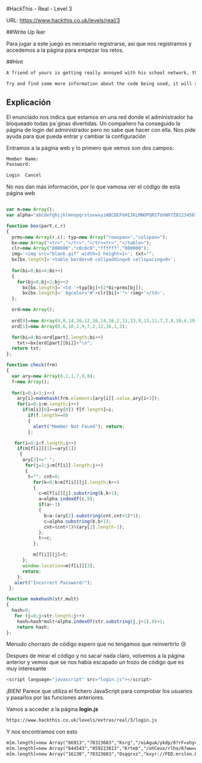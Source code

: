 #HackThis - Real -  Level 3

URL:      https://www.hackthis.co.uk/levels/real/3

##Write Up Iker

Para jugar a este juego es necesario registrarse, así que nos registramos y accedemos a la página para empezar los retos.

##Hint

```html
A friend of yours is getting really annoyed with his school network, they have blocked all the fun stuff. He has found the administrator login page, he's looked through the source code but still doesn't know what to do. Help him out by gaining access to the right account to change the internet settings:

Try and find some more information about the code being used, it will save you a lot of time
```

## Explicación

El enunciado nos indica que estamos en una red donde el administrador ha bloqueado todas pa´ginas divertidas. Un compañero ha conseguido la página de login del administrador pero no sabe que hacer con ella. Nos pide ayuda para que pueda entrar y cambiar la configuración

Entramos a la página web y lo primero que vemos son dos campos:

```html
Member Name:
Password:

Login  Cancel
```

No nos dan más información, por lo que vamosa ver el código de esta página web

```javascript

var m=new Array();
var alpha="abcdefghijklmnopqrstuvwxyzABCDEFGHIJKLMNOPQRSTUVWXYZ0123456789abcdefghij";

function box(part,c,r)
{ 
  prms=new Array(r,c); typ=new Array("rowspan=","colspan=");
  bx=new Array("<tr>","</tr>","</tr><tr>","</table>"); 
  clr=new Array("808080","c0c0c0","ffffff","000000");
  img='<img src="blank.gif" width=1 height=1>'; txt="";
  bx[bx.length]='<table border=0 cellpadding=0 cellspacing=0>';
  
  for(bi=0;bi<4;bi++)
  { 
    for(bj=0;bj<2;bj++)
      bx[bx.length]='<td '+typ[bj]+(2*bi+prms[bj]);
      bx[bx.length]=' bgcolor="#'+clr[bi]+'">'+img+'</td>'; 
  };

  ord=new Array();
  
  ord[0]=new Array(4,0,14,16,12,16,14,16,2,11,13,9,13,11,7,2,8,10,6,10,8,10,1);
  ord[1]=new Array(0,6,10,2,9,7,2,12,16,1,3);

  for(bi=0;bi<ord[part].length;bi++)
    txt+=bx[ord[part][bi]]+"\n";
  return txt; 
};

function check(frm)
{ 
  var ary=new Array(0,1,1,7,9,8); 
  f=new Array();
  
  for(i=0;i<3;i++)
    ary[i]=makehash(frm.elements[ary[i]].value,ary[i+3]);
    for(i=0;i<m.length;i++)
      if(m[i][0]==ary[0]) f[f.length]=i;
        if(f.length==0) 
        { 
          alert("Member Not Found"); return; 
        };

   for(i=0;i<f.length;i++)
    if(m[f[i]][1]==ary[1])
     { 
      ary[2]+=" ";
       for(j=2;j<m[f[i]].length;j++)
       { 
        t=""; cnt=0;
          for(k=0;k<m[f[i]][j].length;k++)
          { 
            c=m[f[i]][j].substring(k,k+1);
            a=alpha.indexOf(c,9);
            if(a>-1)
            { 
              b=a-(ary[2].substring(cnt,cnt+1)*1);
              c=alpha.substring(b,b+1);
              cnt=(cnt+1)%(ary[2].length-1); 
            };
            t+=c; 
          };

          m[f[i]][j]=t; 
      };
      window.location=m[f[i]][3];
      return; 
    };
   alert("Incorrect Password!");
 };

function makehash(str,mult)
{ 
  hash=0;
   for (j=0;j<str.length;j++)
    hash=hash*mult+alpha.indexOf(str.substring(j,j+1),0)+1;
    return hash; 
};
```

Menudo chorrazo de código espero que no tengamos que reinvertirlo :cry:

Despues de mirar el código y no sacar nada claro, volvemos a la página anterior y vemos que se nos había escapado un trozo de código que es muy interesante

```javascript
<script language="javascript" src="login.js"></script>
```

¡BIEN! Parece que utiliza el fichero JavaScript para comprobar los usuarios y pasarlos por las funciones anteriores.

Vamos a acceder a la página **login.js**

```html
https://www.hackthis.co.uk/levels/extras/real/3/login.js
```

Y nos encontramos con esto

```html
m[m.length]=new Array("66913","78323683","Ksrg","/oiAguA/ykdp/8?rF=xhyvAttm");
m[m.length]=new Array("644543","859223813","Krteb","/ohCeux/rlho/6?ww=wjwzohhw");
m[m.length]=new Array("16130","78323683","Osqqrxz","kxyr://FED.mrslnn.kvs");
```





